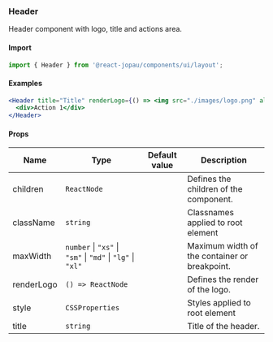 ### Header

Header component with logo, title and actions area.

#### Import

```jsx
import { Header } from '@react-jopau/components/ui/layout';
```

#### Examples

```jsx
<Header title="Title" renderLogo={() => <img src="./images/logo.png" alt="Logo" />}>
  <div>Action 1</div>
</Header>
```

#### Props

| Name       | Type                                                       | Default value | Description                                   |
| ---------- | ---------------------------------------------------------- | ------------- | --------------------------------------------- |
| children   | `ReactNode`                                                |               | Defines the children of the component.        |
| className  | `string`                                                   |               | Classnames applied to root element            |
| maxWidth   | `number` \| `"xs"` \| `"sm"` \| `"md"` \| `"lg"` \| `"xl"` |               | Maximum width of the container or breakpoint. |
| renderLogo | `() => ReactNode`                                          |               | Defines the render of the logo.               |
| style      | `CSSProperties`                                            |               | Styles applied to root element                |
| title      | `string`                                                   |               | Title of the header.                          |
